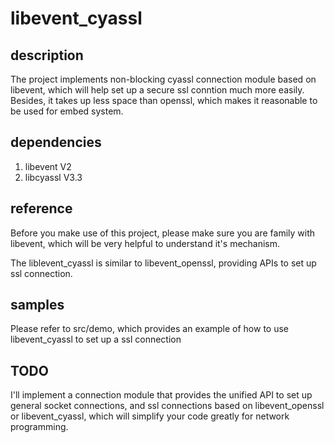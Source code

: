 # libevent_cyassl

## description
  The project implements non-blocking cyassl connection module based on libevent, which will 
help set up a secure ssl conntion much more easily. Besides, it takes up less space than 
openssl, which makes it reasonable to be used for embed system.

## dependencies
1. libevent V2
2. libcyassl V3.3

## reference
  Before you make use of this project, please make sure you are family with libevent, which 
will be very helpful to understand it's mechanism.

  The liblevent_cyassl is similar to libevent_openssl, providing APIs to set up ssl connection.

## samples
  Please refer to src/demo, which provides an example of how to use libevent_cyassl to set up
a ssl connection

## TODO
  I'll implement a connection module that provides the unified API to set up general socket connections, 
and ssl connections based on libevent_openssl or libevent_cyassl, which will simplify your code greatly for 
network programming.
